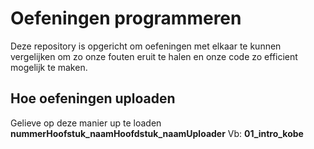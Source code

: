 # Oefeningen programmeren
Deze repository is opgericht om oefeningen met elkaar te kunnen vergelijken om zo onze fouten eruit te halen en onze code zo efficient mogelijk te maken.
## Hoe oefeningen uploaden
Gelieve op deze manier up te loaden **nummerHoofstuk_naamHoofdstuk_naamUploader**
Vb: **01_intro_kobe**
